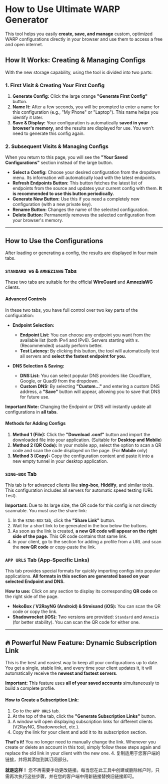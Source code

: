 # How to Use Ultimate WARP Generator

This tool helps you easily **create, save, and manage** custom, optimized WARP configurations directly in your browser and use them to access a free and open internet.

## How It Works: Creating & Managing Configs

With the new storage capability, using the tool is divided into two parts:

### 1. First Visit & Creating Your First Config

1.  **Generate Config:** Click the large orange **"Generate First Config"** button.
2.  **Name It:** After a few seconds, you will be prompted to enter a name for this configuration (e.g., "My Phone" or "Laptop"). This name helps you identify it later.
3.  **Save & Display:** Your configuration is automatically **saved in your browser's memory**, and the results are displayed for use. You won't need to generate this config again.

### 2. Subsequent Visits & Managing Configs

When you return to this page, you will see the **"Your Saved Configurations"** section instead of the large button.

*   **Select a Config:** Choose your desired configuration from the dropdown menu. Its information will automatically load with the latest endpoints.
*   **Refresh Endpoints Button:** This button fetches the latest list of endpoints from the source and updates your current config with them. **It is recommended to use this button periodically.**
*   **Generate New Button:** Use this if you need a completely new configuration (with a new private key).
*   **Rename Button:** Changes the name of the selected configuration.
*   **Delete Button:** Permanently removes the selected configuration from your browser's memory.

---

## How to Use the Configurations

After loading or generating a config, the results are displayed in four main tabs.

### `STANDARD WG` & `AMNEZIAWG` Tabs

These two tabs are suitable for the official **WireGuard** and **AmneziaWG** clients.

#### Advanced Controls

In these two tabs, you have full control over two key parts of the configuration:

*   **Endpoint Selection:**
    *   **Endpoint List:** You can choose any endpoint you want from the available list (both IPv4 and IPv6). Servers starting with `8.` (Recommended) usually perform better.
    *   **Test Latency:** By clicking this button, the tool will automatically test all servers and **select the fastest endpoint for you.**

*   **DNS Selection & Saving:**
    *   **DNS List:** You can select popular DNS providers like Cloudflare, Google, or Quad9 from the dropdown.
    *   **Custom DNS:** By selecting **"Custom..."** and entering a custom DNS address, a **"Save"** button will appear, allowing you to save that DNS for future use.

**Important Note:** Changing the Endpoint or DNS will instantly update all configurations in **all tabs**.

#### Methods for Adding Configs

1.  **Method 1 (File):** Click the **"Download .conf"** button and import the downloaded file into your application. (Suitable for **Desktop and Mobile**)
2.  **Method 2 (QR Code):** In your mobile app, select the option to scan a QR code and scan the code displayed on the page. (For **Mobile** only)
3.  **Method 3 (Copy):** Copy the configuration content and paste it into a new empty tunnel in your desktop application.

### `SING-BOX` Tab

This tab is for advanced clients like **sing-box**, **Hiddify**, and similar tools. This configuration includes all servers for automatic speed testing (URL Test).

**Important:** Due to its large size, the QR code for this config is not directly scannable. You must use the share link:

1.  In the `SING-BOX` tab, click the **"Share Link"** button.
2.  Wait for a short link to be generated in the box below the buttons.
3.  As soon as the link is created, **a new QR code will appear on the right side of the page.** This QR code contains that same link.
4.  In your client, go to the section for adding a profile from a URL and scan the **new QR code** or copy-paste the link.

### `APP URLS` Tab (App-Specific Links)

This tab provides special formats for quickly importing configs into popular applications. **All formats in this section are generated based on your selected Endpoint and DNS.**

**How to use:** Click on any section to display its corresponding **QR code** on the right side of the page.

*   **NekoBox / V2RayNG (Android) & Streisand (iOS):** You can scan the QR code or copy the link.
*   **Shadowrocket (iOS):** Two versions are provided: `Standard` and `Amnezia` (for better stability). You can scan the QR code for either one.

---

## 🔥 Powerful New Feature: Dynamic Subscription Link

This is the best and easiest way to keep all your configurations up to date. You get a single, stable link, and every time your client updates it, it will automatically receive the **newest and fastest servers**.

**Important:** This feature uses **all of your saved accounts** simultaneously to build a complete profile.

#### How to Create a Subscription Link:

1.  Go to the **`APP URLS`** tab.
2.  At the top of the tab, click the **"Generate Subscription Links"** button.
3.  A window will open displaying subscription links for different clients (V2RayNG, Shadowrocket, etc.).
4.  Copy the link for your client and add it to its subscription section.

**That's it!** You no longer need to manually change the link. Whenever you create or delete an account in this tool, simply follow these steps again and replace the old link in your client with the new one.
4.  复制适用于您客户端的链接，并将其添加到其订阅部分。

**就是这样！** 您不再需要手动更改链接。每当您在此工具中创建或删除帐户时，只需再次执行这些步骤，并在您的客户端中用新链接替换旧链接即可。
